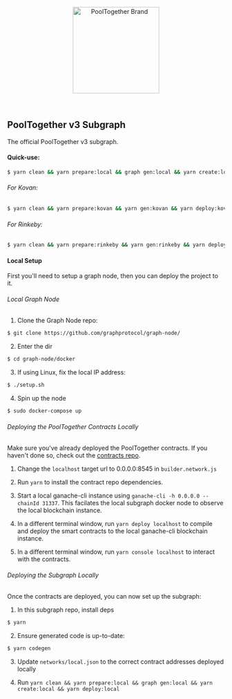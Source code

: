 <p align="center">
  <a href="https://github.com/g2entgroup">
    <img src="https://www.creativeplatform.io/img/Creative_logo.png?raw=true" alt="PoolTogether Brand" style="max-width:100%;" width="200">
  </a>
</p>

<br />

## PoolTogether v3 Subgraph

The official PoolTogether v3 subgraph.

#### Quick-use:

```sh
$ yarn clean && yarn prepare:local && graph gen:local && yarn create:local && yarn deploy:local
```

###### For Kovan:
```sh
$ yarn clean && yarn prepare:kovan && yarn gen:kovan && yarn deploy:kovan
```

###### For Rinkeby:
```sh
$ yarn clean && yarn prepare:rinkeby && yarn gen:rinkeby && yarn deploy:rinkeby
```

#### Local Setup

First you'll need to setup a graph node, then you can deploy the project to it.

###### Local Graph Node

1. Clone the Graph Node repo:

```bash
$ git clone https://github.com/graphprotocol/graph-node/
```

2. Enter the dir

```bash
$ cd graph-node/docker
```

3. If using Linux, fix the local IP address:

```bash
$ ./setup.sh
```

4. Spin up the node

```bash
$ sudo docker-compose up
```

###### Deploying the PoolTogether Contracts Locally

Make sure you've already deployed the PoolTogether contracts.  If you haven't done so, check out the [contracts repo](https://github.com/pooltogether/pooltogether-contracts-v3).  

1. Change the `localhost` target url to 0.0.0.0:8545 in `builder.network.js`

2. Run `yarn` to install the contract repo dependencies.

3. Start a local ganache-cli instance using `ganache-cli -h 0.0.0.0 --chainId 31337`. This facilates the local subgraph docker node to observe the local blockchain instance.

4. In a different terminal window, run `yarn deploy localhost` to compile and deploy the smart contracts to the local ganache-cli blockchain instance.

5. In a different terminal window, run `yarn console localhost` to interact with the contracts.



###### Deploying the Subgraph Locally

Once the contracts are deployed, you can now set up the subgraph:

1. In this subgraph repo, install deps

```bash
$ yarn
```

2. Ensure generated code is up-to-date:

```bash
$ yarn codegen
```

3. Update `networks/local.json` to the correct contract addresses deployed locally

4. Run `yarn clean && yarn prepare:local && graph gen:local && yarn create:local && yarn deploy:local`
